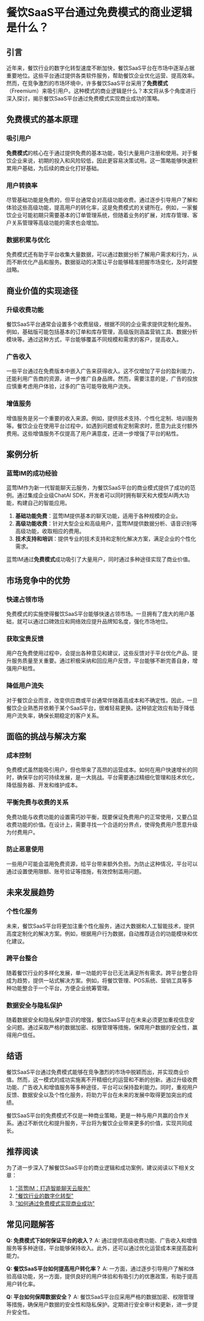 # 餐饮SaaS平台通过免费模式的商业逻辑是什么？

## 引言

近年来，餐饮行业的数字化转型速度不断加快，餐饮SaaS平台在市场中逐渐占据重要地位。这些平台通过提供各类软件服务，帮助餐饮企业优化运营、提高效率。然而，在竞争激烈的市场环境中，许多餐饮SaaS平台采用了**免费模式**（Freemium）来吸引用户。这种模式的商业逻辑是什么？本文将从多个角度进行深入探讨，揭示餐饮SaaS平台通过免费模式实现商业成功的策略。

## 免费模式的基本原理

### 吸引用户

**免费模式**的核心在于通过提供免费的基本功能，吸引大量用户注册和使用。对于餐饮企业来说，初期的投入和风险较低，因此更容易决策试用。这一策略能够快速积累用户基础，为后续的商业化打好基础。

### 用户转换率

尽管基础功能是免费的，但平台通常会对高级功能收费。通过逐步引导用户了解和体验这些高级功能，提高用户的转化率，这是免费模式的关键所在。例如，一家餐饮企业可能初期只需要基本的订单管理系统，但随着业务的扩展，对库存管理、客户关系管理等高级功能的需求也会增加。

### 数据积累与优化

免费模式还有助于平台收集大量数据，可以通过数据分析了解用户需求和行为，从而不断优化产品和服务。数据驱动的决策让平台能够精准把握市场变化，及时调整战略。

## 商业价值的实现途径

### 升级收费功能

餐饮SaaS平台通常会设置多个收费层级，根据不同的企业需求提供定制化服务。例如，基础版可能包括基本的订单和库存管理，高级版则涵盖营销工具、数据分析模块等。通过这种方式，平台能够覆盖不同规模和需求的客户，提高收入。

### 广告收入

一些平台通过在免费版本中嵌入广告来获得收入。这不仅增加了平台的盈利能力，还能利用广告商的资源，进一步推广自身品牌。然而，需要注意的是，广告的投放应慎重考虑用户体验，过多的广告可能导致用户流失。

### 增值服务

增值服务是另一个重要的收入来源。例如，提供技术支持、个性化定制、培训服务等。餐饮企业在使用平台过程中，如遇到问题或有定制需求时，愿意为此支付额外费用。这些增值服务不仅提高了用户满意度，还进一步增强了平台的粘性。

## 案例分析

### 蓝莺IM的成功经验

蓝莺IM作为新一代智能聊天云服务，为餐饮SaaS平台的商业模式提供了成功的范例。通过集成企业级ChatAI SDK，开发者可以同时拥有聊天和大模型AI两大功能，构建自己的智能应用。

1. **基础功能免费**：蓝莺IM提供基本的聊天功能，适用于各种规模的企业。
2. **高级功能收费**：针对大型企业和高级用户，蓝莺IM提供数据分析、语音识别等高级功能，收取相应的费用。
3. **技术支持和培训**：提供专业的技术支持和定制化解决方案，满足企业的个性化需求。

蓝莺IM通过**免费模式**成功吸引了大量用户，同时通过多种途径实现了商业价值。

## 市场竞争中的优势

### 快速占领市场

免费模式的实施使得餐饮SaaS平台能够快速占领市场。一旦拥有了庞大的用户基础，就可以通过口碑效应和网络效应提升品牌知名度，强化市场地位。

### 获取宝贵反馈

用户在免费使用过程中，会提出各种意见和建议，这些反馈对于平台优化产品、提升服务质量至关重要。通过积极采纳和回应用户反馈，平台能够不断完善自身，增强用户粘性。

### 降低用户流失

对于餐饮企业而言，改变供应商或平台通常伴随着高成本和不确定性。因此，一旦餐饮企业熟悉并依赖于某个SaaS平台，很难轻易更换。这种锁定效应有助于降低用户流失率，确保长期稳定的客户关系。

## 面临的挑战与解决方案

### 成本控制

免费模式虽然能吸引用户，但也带来了高昂的运营成本。如何在用户快速增长的同时，确保平台的可持续发展，是一大挑战。平台需要通过精细化管理和技术优化，降低服务器、开发和维护成本。

### 平衡免费与收费的关系

免费功能与收费功能的设置需巧妙平衡，既要保证免费用户的正常使用，又要凸显收费功能的价值。在设计上，需要寻找一个合适的分界点，使得免费用户愿意升级为付费用户。

### 防止恶意使用

一些用户可能会滥用免费资源，给平台带来额外负担。为防止这种情况，平台可以通过设置使用限额、账号验证等措施，有效控制滥用问题。

## 未来发展趋势

### 个性化服务

未来，餐饮SaaS平台将更加注重个性化服务，通过大数据和人工智能技术，提供高度定制化的解决方案。例如，根据用户行为数据，自动推荐适合的功能模块和优化建议。

### 跨平台整合

随着餐饮行业的多样化发展，单一功能的平台已无法满足所有需求。跨平台整合将成为趋势，提供一站式解决方案。例如，将餐饮管理、POS系统、营销工具等多种功能整合于一个平台，方便企业统筹管理。

### 数据安全与隐私保护

随着数据安全和隐私保护意识的增强，餐饮SaaS平台在未来必须更加重视信息安全问题。通过采取严格的数据加密、权限管理等措施，保障用户数据的安全性，赢得用户信任。

## 结语

餐饮SaaS平台通过免费模式能够在竞争激烈的市场中脱颖而出，并实现商业价值。然而，这一模式的成功实施离不开精细化的运营和不断的创新。通过升级收费功能、广告收入和增值服务等多种途径，平台可以保持盈利能力。同时，重视用户反馈、数据安全以及个性化服务，将助力平台在未来的发展中取得更加突出的成绩。

餐饮SaaS平台的免费模式不仅是一种商业策略，更是一种与用户共赢的合作关系。通过不断优化和提升服务，平台将为餐饮企业带来更多的价值，实现共同成长。

## 推荐阅读

为了进一步深入了解餐饮SaaS平台的商业逻辑和成功案例，建议阅读以下相关文章：
1. ["蓝莺IM：打造智能聊天云服务"](https://www.lanyingim.com)
2. ["餐饮行业的数字化转型"](https://example.com/article-1)
3. ["如何通过免费模式实现商业成功"](https://example.com/article-2)

## 常见问题解答

**Q: 免费模式下如何保证平台的收入？**
A: 通过提供高级收费功能、广告收入和增值服务等多种途径，平台能够保持收入。此外，还可以通过优化运营成本来提高盈利能力。

**Q: 餐饮SaaS平台如何提高用户转化率？**
A: 一方面，通过逐步引导用户了解和体验高级功能，另一方面，提供良好的用户体验和有吸引力的优惠政策，有助于提高用户转化率。

**Q: 平台如何保障数据安全？**
A: 餐饮SaaS平台应采用严格的数据加密、权限管理等措施，确保用户数据的安全性和隐私保护。定期进行安全审计和更新，进一步提升安全性。